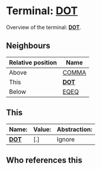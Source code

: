 # Terminal: **[DOT](./DOT.md)**

Overview of the terminal: **[DOT](./DOT.md)**.



## **Neighbours**

| Relative position | Name                                          |
| ----------------- | --------------------------------------------- |
| Above             | [COMMA](./COMMA.md) |
| This              | **[DOT](./DOT.md)** |
| Below             | [EQEQ](./EQEQ.md) |



## **This**

| Name:                                       | Value:          | Abstraction:    |
| ------------------------------------------- | --------------- | --------------- |
| **[DOT](./DOT.md)** | [.] | Ignore |



## **Who references this**



